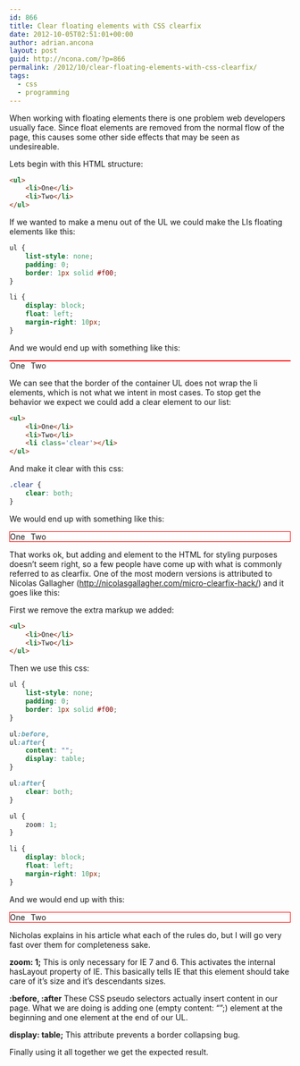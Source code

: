 ```yaml
---
id: 866
title: Clear floating elements with CSS clearfix
date: 2012-10-05T02:51:01+00:00
author: adrian.ancona
layout: post
guid: http://ncona.com/?p=866
permalink: /2012/10/clear-floating-elements-with-css-clearfix/
tags:
  - css
  - programming
---
```

When working with floating elements there is one problem web developers usually face. Since float elements are removed from the normal flow of the page, this causes some other side effects that may be seen as undesireable.

Lets begin with this HTML structure:

```html
<ul>
    <li>One</li>
    <li>Two</li>
</ul>
```

<!--more-->

If we wanted to make a menu out of the UL we could make the LIs floating elements like this:

```css
ul {
    list-style: none;
    padding: 0;
    border: 1px solid #f00;
}

li {
    display: block;
    float: left;
    margin-right: 10px;
}
```

And we would end up with something like this:

<style>
ul.clearfixArticleList {
    list-style: none;
    padding: 0;
    border: 1px solid #f00;
    display: block;
}

.clearfixArticleList li {
    display: block;
    float: left;
    margin-right: 10px;
}

.clearrr {
  clear: both;
}
</style>

<ul class="clearfixArticleList">
  <li>
    One
  </li>
  <li>
    Two
  </li>
</ul>
<div class="clearrr"></div>

We can see that the border of the container UL does not wrap the li elements, which is not what we intent in most cases. To stop get the behavior we expect we could add a clear element to our list:

```html
<ul>
    <li>One</li>
    <li>Two</li>
    <li class='clear'></li>
</ul>
```

And make it clear with this css:

```css
.clear {
    clear: both;
}
```

We would end up with something like this:

<style>
ul.clearfixArticleList2 {
    list-style: none;
    padding: 0;
    border: 1px solid #f00;
    display: block;
}

.clearfixArticleList2 li {
    display: block;
    float: left;
    margin-right: 10px;
}

.clearfixArticleList2 .clear {
  clear: both;
  float: none;
}
</style>

<ul class="clearfixArticleList2">
  <li>
    One
  </li>
  <li>
    Two
  </li>
  <li class='clear'>
  </li>
</ul>

That works ok, but adding and element to the HTML for styling purposes doesn&#8217;t seem right, so a few people have come up with what is commonly referred to as clearfix. One of the most modern versions is attributed to Nicolas Gallagher (<http://nicolasgallagher.com/micro-clearfix-hack/>) and it goes like this:

First we remove the extra markup we added:

```html
<ul>
    <li>One</li>
    <li>Two</li>
</ul>
```

Then we use this css:

```css
ul {
    list-style: none;
    padding: 0;
    border: 1px solid #f00;
}

ul:before,
ul:after{
    content: "";
    display: table;
}

ul:after{
    clear: both;
}

ul {
    zoom: 1;
}

li {
    display: block;
    float: left;
    margin-right: 10px;
}
```

And we would end up with this:

<style>
ul.clearfixArticleList3 {
    list-style: none;
    padding: 0;
    border: 1px solid #f00;
    display: block;
    zoom: 1;
}

ul.clearfixArticleList3:before,
ul.clearfixArticleList3:after{
    content: "";
    display: table;
}

ul.clearfixArticleList3:after{
    clear: both;
}

.clearfixArticleList3 li {
    display: block;
    float: left;
    margin-right: 10px;
}

.clearfixArticleList3 .clear {
  clear: both;
  float: none;
}
</style>

<ul class="clearfixArticleList3">
  <li>
    One
  </li>
  <li>
    Two
  </li>
</ul>

Nicholas explains in his article what each of the rules do, but I will go very fast over them for completeness sake.

**zoom: 1;** This is only necessary for IE 7 and 6. This activates the internal hasLayout property of IE. This basically tells IE that this element should take care of it&#8217;s size and it&#8217;s descendants sizes.

**:before, :after** These CSS pseudo selectors actually insert content in our page. What we are doing is adding one (empty content: &#8220;&#8221;;) element at the beginning and one element at the end of our UL.

**display: table;** This attribute prevents a border collapsing bug.

Finally using it all together we get the expected result.
